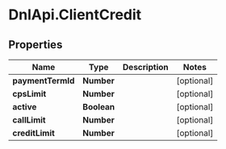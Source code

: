 # DnlApi.ClientCredit

## Properties
Name | Type | Description | Notes
------------ | ------------- | ------------- | -------------
**paymentTermId** | **Number** |  | [optional] 
**cpsLimit** | **Number** |  | [optional] 
**active** | **Boolean** |  | [optional] 
**callLimit** | **Number** |  | [optional] 
**creditLimit** | **Number** |  | [optional] 


